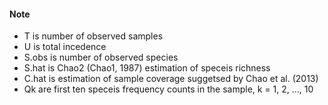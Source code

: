 #### Note
* T is number of observed samples
* U is total incedence
* S.obs is number of observed species
* S.hat is Chao2 (Chao1, 1987) estimation of speceis richness
* C.hat is estimation of sample coverage suggetsed by Chao et al. (2013)
* Qk are first ten speceis frequency counts in the sample, k = 1, 2, ..., 10
